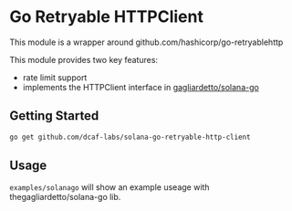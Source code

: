 # Go Retryable HTTPClient

This module is a wrapper around github.com/hashicorp/go-retryablehttp

This module provides two key features:
- rate limit support 
- implements the HTTPClient interface in [gagliardetto/solana-go](https://github.com/gagliardetto/solana-go) 

## Getting Started
```bash
go get github.com/dcaf-labs/solana-go-retryable-http-client
```

## Usage

`examples/solanago` will show an example useage with thegagliardetto/solana-go lib.